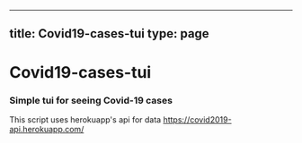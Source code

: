 
---
title: Covid19-cases-tui
type: page
---
# Covid19-cases-tui

### Simple tui for seeing Covid-19 cases
This script uses herokuapp's api for data https://covid2019-api.herokuapp.com/
